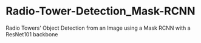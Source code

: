 # Radio-Tower-Detection_Mask-RCNN
Radio Towers' Object Detection from an Image using a Mask RCNN with a ResNet101 backbone
